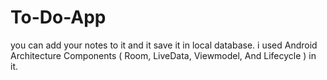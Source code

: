 # To-Do-App
you can add your notes to it and it save it in local database.
i used Android Architecture Components ( Room, LiveData, Viewmodel, And Lifecycle ) in it.

